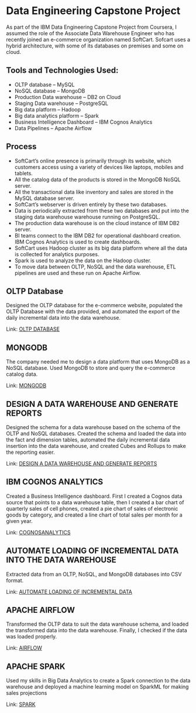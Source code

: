# Data Engineering Capstone Project
As part of the IBM Data Engineering Capstone Project from Coursera, I assumed the role of the Associate Data Warehouse Engineer who has recently joined an e-commerce organization named SoftCart.
Sofcart uses a hybrid architecture, with some of its databases on premises and some on cloud.

## Tools and Technologies Used:
-	OLTP database – MySQL
-	NoSQL database – MongoDB
-	Production Data warehouse – DB2 on Cloud
-	Staging Data warehouse – PostgreSQL
-	Big data platform – Hadoop
-	Big data analytics platform – Spark
-	Business Intelligence Dashboard – IBM Cognos Analytics
-	Data Pipelines – Apache Airflow

## Process
-	SoftCart’s online presence is primarily through its website, which customers access using a variety of devices like laptops, mobiles and tablets.
-	All the catalog data of the products is stored in the MongoDB NoSQL server.
-	All the transactional data like inventory and sales are stored in the MySQL database server.
-	SoftCart’s webserver is driven entirely by these two databases.
-	Data is periodically extracted from these two databases and put into the staging data warehouse warehouse running on PostgreSQL.
-	The production data warehouse is on the cloud instance of IBM DB2 server.
-	BI teams connect to the IBM DB2 for operational dashboard creation. IBM Cognos Analytics is used to create dashboards.
-	SoftCart uses Hadoop cluster as its big data platform where all the data is collected for analytics purposes.
-	Spark is used to analyze the data on the Hadoop cluster.
-	To move data between OLTP, NoSQL and the data warehouse, ETL pipelines are used and these run on Apache Airflow.

## OLTP Database
Designed the OLTP database for the e-commerce website, populated the OLTP Database with the data provided, and 
automated the export of the daily incremental data into the data warehouse. 

Link: [OLTP DATABASE](https://github.com/antfneves/PortfolioProjects/blob/main/Capstone%20Project/OLTP/OLTP.md)

## MONGODB
The company needed me to design a data platform that uses MongoDB as a NoSQL database. Used MongoDB to store and query the e-commerce catalog data.

Link: [MONGODB](https://github.com/antfneves/PortfolioProjects/blob/main/Capstone%20Project/MongoDB/MONGODB.md)

## DESIGN A DATA WAREHOUSE AND GENERATE REPORTS
Designed the schema for a data warehouse based on the schema of the OLTP and NoSQL databases. 
Created the schema and loaded the data into the fact and dimension tables, automated the daily incremental data insertion into the data warehouse, and 
created Cubes and Rollups to make the reporting easier.

Link: [DESIGN A DATA WAREHOUSE AND GENERATE REPORTS](https://github.com/antfneves/PortfolioProjects/blob/main/Capstone%20Project/DesignandReports/DESIGNREPORTS.md)

## IBM COGNOS ANALYTICS
Created a Business Intelligence dashboard. First I created a Cognos data source that points to a data warehouse table, then I created a bar chart of quarterly sales of cell phones, created a pie chart of sales of electronic goods by category, and created a line chart of total sales per month for a given year.

Link: [COGNOSANALYTICS](https://github.com/antfneves/PortfolioProjects/tree/main/Capstone%20Project/CognosAnalytics)

## AUTOMATE LOADING OF INCREMENTAL DATA INTO THE DATA WAREHOUSE
Extracted data from an OLTP, NoSQL, and MongoDB databases into CSV format.

Link: [AUTOMATE LOADING OF INCREMENTAL DATA](https://github.com/antfneves/PortfolioProjects/blob/main/Capstone%20Project/Automation/AUTOMATION.md)

## APACHE AIRFLOW
Transformed the OLTP data to suit the data warehouse schema, and loaded the transformed data into the data warehouse. 
Finally, I checked if the data was loaded properly.

Link: [AIRFLOW](https://github.com/antfneves/PortfolioProjects/blob/main/Capstone%20Project/Airflow/AIRFLOW.md)

## APACHE SPARK
Used my skills in Big Data Analytics to create a Spark connection to the data warehouse and deployed a machine learning model on SparkML for making sales projections

Link: [SPARK](https://github.com/antfneves/PortfolioProjects/blob/main/Capstone%20Project/Spark/SPARK.md)








    
 
    
    

